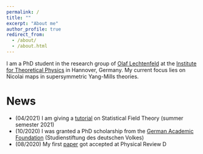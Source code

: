 ```yaml
---
permalink: /
title: ""
excerpt: "About me"
author_profile: true
redirect_from: 
  - /about/
  - /about.html
---
```


I am a PhD student in the research group of [Olaf Lechtenfeld](https://www.itp.uni-hannover.de/lechtenf.html?&L=1) at the [Institute for Theoretical Physics](https://www.itp.uni-hannover.de/itp.html?&L=1) in Hannover, Germany. My current focus lies on Nicolai maps in supersymmetric Yang-Mills theories.

News
======
* (04/2021) I am giving a [tutorial](https://qis.verwaltung.uni-hannover.de/qisserver/servlet/de.his.servlet.RequestDispatcherServlet?state=verpublish&status=init&vmfile=no&publishid=335837&moduleCall=webInfo&publishConfFile=webInfo&publishSubDir=veranstaltung&noDBAction=y&init=y) on Statistical Field Theory (summer semester 2021)
* (10/2020) I was granted a PhD scholarship from the [German Academic Foundation](https://www.studienstiftung.de/en) (Studienstiftung des deutschen Volkes)
* (08/2020) My first [paper](https://journals.aps.org/prd/abstract/10.1103/PhysRevD.102.063520) got accepted at Physical Review D
